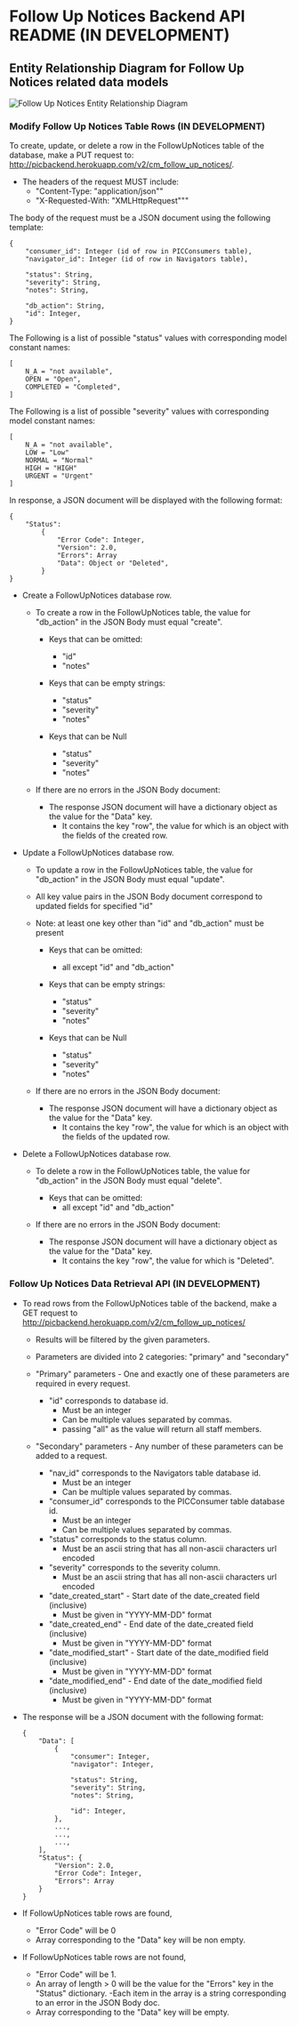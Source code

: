 # Follow Up Notices Backend API README (IN DEVELOPMENT)


## Entity Relationship Diagram for Follow Up Notices related data models

![Follow Up Notices Entity Relationship Diagram](follow_up_notices_erd.jpg)


### Modify Follow Up Notices Table Rows (IN DEVELOPMENT)
To create, update, or delete a row in the FollowUpNotices table of the database, make a PUT request to: http://picbackend.herokuapp.com/v2/cm_follow_up_notices/.

- The headers of the request MUST include: 
    - "Content-Type: "application/json""
    - "X-Requested-With: "XMLHttpRequest"""
    
The body of the request must be a JSON document using the following template:

```
{
    "consumer_id": Integer (id of row in PICConsumers table),
    "navigator_id": Integer (id of row in Navigators table),
    
    "status": String,
    "severity": String,
    "notes": String,
    
    "db_action": String,
    "id": Integer,
}
```

The Following is a list of possible "status" values with corresponding model constant names:
```
[
    N_A = "not available",
    OPEN = "Open",
    COMPLETED = "Completed",
]
```

The Following is a list of possible "severity" values with corresponding model constant names:
```
[
    N_A = "not available",
    LOW = "Low"
    NORMAL = "Normal"
    HIGH = "HIGH"
    URGENT = "Urgent"
]
```

In response, a JSON document will be displayed with the following format:
```
{
    "Status":
        {
            "Error Code": Integer,
            "Version": 2.0,
            "Errors": Array
            "Data": Object or "Deleted",
        }
}
```

- Create a FollowUpNotices database row.
    - To create a row in the FollowUpNotices table, the value for "db_action" in the JSON Body must equal "create".
    
        - Keys that can be omitted:
            - "id"
            - "notes"
            
        - Keys that can be empty strings:
            - "status"
            - "severity"
            - "notes"
        
        - Keys that can be Null
            - "status"
            - "severity"
            - "notes"

    - If there are no errors in the JSON Body document:        
        - The response JSON document will have a dictionary object as the value for the "Data" key.
            - It contains the key "row", the value for which is an object with the fields of the created row.
    
- Update a FollowUpNotices database row.
    - To update a row in the FollowUpNotices table, the value for "db_action" in the JSON Body must equal "update".
    - All key value pairs in the JSON Body document correspond to updated fields for specified "id"
    - Note: at least one key other than "id" and "db_action" must be present
    
        - Keys that can be omitted:
            - all except "id" and "db_action"
        
        - Keys that can be empty strings:
            - "status"
            - "severity"
            - "notes"
        
        - Keys that can be Null
            - "status"
            - "severity"
            - "notes"
        
    - If there are no errors in the JSON Body document:
        - The response JSON document will have a dictionary object as the value for the "Data" key.
            - It contains the key "row", the value for which is an object with the fields of the updated row.

- Delete a FollowUpNotices database row.
    - To delete a row in the FollowUpNotices table, the value for "db_action" in the JSON Body must equal "delete".
    
        - Keys that can be omitted:
            - all except "id" and "db_action"
        
    - If there are no errors in the JSON Body document:
        - The response JSON document will have a dictionary object as the value for the "Data" key.
            - It contains the key "row", the value for which is "Deleted".
    
    
### Follow Up Notices Data Retrieval API (IN DEVELOPMENT)
- To read rows from the FollowUpNotices table of the backend, make a GET request to http://picbackend.herokuapp.com/v2/cm_follow_up_notices/
    - Results will be filtered by the given parameters.
    - Parameters are divided into 2 categories: "primary" and "secondary"
    
    - "Primary" parameters - One and exactly one of these parameters are required in every request.
        - "id" corresponds to database id.
            - Must be an integer
            - Can be multiple values separated by commas.
            - passing "all" as the value will return all staff members.
            
    - "Secondary" parameters - Any number of these parameters can be added to a request.
        - "nav_id" corresponds to the Navigators table database id.
            - Must be an integer
            - Can be multiple values separated by commas.
        - "consumer_id" corresponds to the PICConsumer table database id.
            - Must be an integer
            - Can be multiple values separated by commas.
        - "status" corresponds to the status column.
            - Must be an ascii string that has all non-ascii characters url encoded
        - "severity" corresponds to the severity column.
            - Must be an ascii string that has all non-ascii characters url encoded
        - "date_created_start" - Start date of the date_created field (inclusive)
            - Must be given in "YYYY-MM-DD" format
        - "date_created_end" - End date of the date_created field (inclusive)
            - Must be given in "YYYY-MM-DD" format
        - "date_modified_start" - Start date of the date_modified field (inclusive)
            - Must be given in "YYYY-MM-DD" format
        - "date_modified_end" - End date of the date_modified field (inclusive)
            - Must be given in "YYYY-MM-DD" format
        
- The response will be a JSON document with the following format:
    ```
    {
        "Data": [
            {
                "consumer": Integer,
                "navigator": Integer,
                
                "status": String,
                "severity": String,
                "notes": String,
                
                "id": Integer,
            },
            ...,
            ...,
            ...,
        ],
        "Status": {
            "Version": 2.0,
            "Error Code": Integer,
            "Errors": Array
        }
    }
    ```

- If FollowUpNotices table rows are found,
    - "Error Code" will be 0
    - Array corresponding to the "Data" key will be non empty.
- If FollowUpNotices table rows are not found,
    - "Error Code" will be 1.
    - An array of length > 0 will be the value for the "Errors" key in the "Status" dictionary.
        -Each item in the array is a string corresponding to an error in the JSON Body doc.
    - Array corresponding to the "Data" key will be empty.
